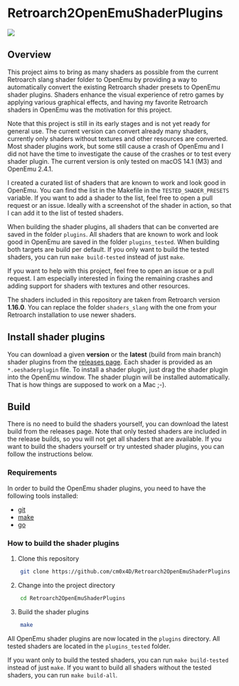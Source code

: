 # Retroarch2OpenEmuShaderPlugins

[![](https://github.com/cm0x4D/Retroarch2OpenEmuShaderPlugins/actions/workflows/latest.yml/badge.svg?branch=main)](https://github.com/cm0x4D/Retroarch2OpenEmuShaderPlugins/actions/workflows/latest.yml)

## Overview

This project aims to bring as many shaders as possible from the current Retroarch slang shader folder to OpenEmu by 
providing a way to automatically convert the existing Retroarch shader presets to OpenEmu shader plugins. Shaders 
enhance the visual experience of retro games by applying various graphical effects, and having my favorite Retroarch 
shaders in OpenEmu was the motivation for this project.

Note that this project is still in its early stages and is not yet ready for general use. The current version can 
convert already many shaders, currently only shaders without textures and other resources are converted. Most shader
plugins work, but some still cause a crash of OpenEmu and I did not have the time to investigate the cause of the
crashes or to test every shader plugin. The current version is only tested on macOS 14.1 (M3) and OpenEmu 2.4.1.

I created a curated list of shaders that are known to work and look good in OpenEmu. You can find the list in the
Makefile in the `TESTED_SHADER_PRESETS` variable. If you want to add a shader to the list, feel free to open a pull
request or an issue. Ideally with a screenshot of the shader in action, so that I can add it to the list of tested 
shaders.

When building the shader plugins, all shaders that can be converted are saved in the folder `plugins`. All shaders that
are known to work and look good in OpenEmu are saved in the folder `plugins_tested`. When building both targets are 
build per default. If you only want to build the tested shaders, you can run `make build-tested` instead of just `make`.

If you want to help with this project, feel free to open an issue or a pull request. I am especially interested in
fixing the remaining crashes and adding support for shaders with textures and other resources.

The shaders included in this repository are taken from Retroarch version **1.16.0**. You can replace the folder 
`shaders_slang` with the one from your Retroarch installation to use newer shaders.

## Install shader plugins

You can download a given **version** or the **latest** (build from main branch) shader plugins from the 
[releases page](https://github.com/cm0x4D/Retroarch2OpenEmuShaderPlugins/releases). Each shader is provided as an
`*.oeshaderplugin` file. To install a shader plugin, just drag the shader plugin into the OpenEmu window. The shader
plugin will be installed automatically. That is how things are supposed to work on a Mac ;-).

## Build

There is no need to build the shaders yourself, you can download the latest build from the releases page. Note that only 
tested shaders are included in the release builds, so you will not get all shaders that are available. If you want
to build the shaders yourself or try untested shader plugins, you can follow the instructions below.

### Requirements

In order to build the OpenEmu shader plugins, you need to have the following tools installed:

- [git](https://git-scm.com/)
- [make](https://www.gnu.org/software/make/)
- [go](https://golang.org/)

### How to build the shader plugins

1. Clone this repository

```bash
    git clone https://github.com/cm0x4D/Retroarch2OpenEmuShaderPlugins.git
```
2. Change into the project directory

```bash
    cd Retroarch2OpenEmuShaderPlugins
```

3. Build the shader plugins

```bash
    make
```

All OpenEmu shader plugins are now located in the `plugins` directory. All tested shaders are located in the 
`plugins_tested` folder.

If you want only to build the tested shaders, you can run `make build-tested` instead of just `make`. If you want to 
build all shaders without the tested shaders, you can run `make build-all`.